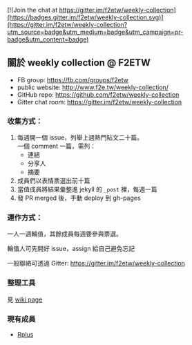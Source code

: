 [![Join the chat at https://gitter.im/f2etw/weekly-collection](https://badges.gitter.im/f2etw/weekly-collection.svg)](https://gitter.im/f2etw/weekly-collection?utm_source=badge&utm_medium=badge&utm_campaign=pr-badge&utm_content=badge)

## 關於 weekly collection @ F2ETW

* FB group: <https://fb.com/groups/f2etw>
* public website: <http://www.f2e.tw/weekly-collection/>
* GitHub repo: <https://github.com/f2etw/weekly-collection>
* Gitter chat room: <https://gitter.im/f2etw/weekly-collection>

### 收集方式：

1. 每週開一個 issue，列舉上週熱門貼文二十篇。  
   一個 comment 一篇，需列：  
    * 連結
    * 分享人
    * 摘要
2. 成員們以表情票選出前十篇
3. 當值成員將結果彙整進 jekyll 的 `_post` 裡，每週一篇
4. 發 PR merged 後，手動 deploy 到 gh-pages

### 運作方式：

一人一週輪值，其餘成員每週要參與票選。

輪值人可先開好 issue，assign 給自己避免忘記

一般聯絡可透過 Gitter: <https://gitter.im/f2etw/weekly-collection>

### 整理工具

見 [wiki page](https://github.com/f2etw/weekly-collection/wiki)

### 現有成員

* [Rplus](https://www.facebook.com/rplus.tw)
